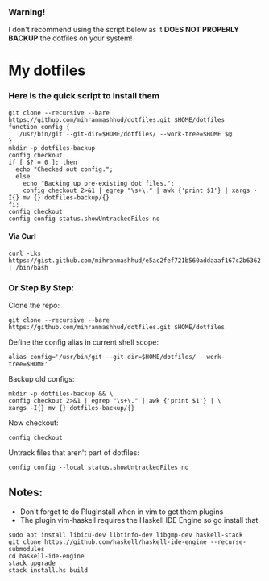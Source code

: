 ### Warning!
I don't recommend using the script below as it **DOES NOT PROPERLY BACKUP** the dotfiles on your system!

# My dotfiles

### Here is the quick script to install them
```
git clone --recursive --bare https://github.com/mihranmashhud/dotfiles.git $HOME/dotfiles
function config {
   /usr/bin/git --git-dir=$HOME/dotfiles/ --work-tree=$HOME $@
}
mkdir -p dotfiles-backup
config checkout
if [ $? = 0 ]; then
  echo "Checked out config.";
  else
    echo "Backing up pre-existing dot files.";
    config checkout 2>&1 | egrep "\s+\." | awk {'print $1'} | xargs -I{} mv {} dotfiles-backup/{}
fi;
config checkout
config config status.showUntrackedFiles no
```
#### Via Curl
```
curl -Lks https://gist.github.com/mihranmashhud/e5ac2fef721b560addaaaf167c2b6362 | /bin/bash
```

### Or Step By Step:
Clone the repo:
```
git clone --recursive --bare https://github.com/mihranmashhud/dotfiles.git $HOME/dotfiles
```
Define the config alias in current shell scope:
```
alias config='/usr/bin/git --git-dir=$HOME/dotfiles/ --work-tree=$HOME'

```
Backup old configs:
```
mkdir -p dotfiles-backup && \
config checkout 2>&1 | egrep "\s+\." | awk {'print $1'} | \
xargs -I{} mv {} dotfiles-backup/{}
```
Now checkout:
```
config checkout
```
Untrack files that aren't part of dotfiles:
```
config config --local status.showUntrackedFiles no
```

## Notes:
+ Don't forget to do PlugInstall when in vim to get them plugins
+ The plugin vim-haskell requires the Haskell IDE Engine so go install that
```
sudo apt install libicu-dev libtinfo-dev libgmp-dev haskell-stack
git clone https://github.com/haskell/haskell-ide-engine --recurse-submodules
cd haskell-ide-engine
stack upgrade
stack install.hs build
```

